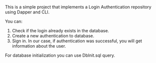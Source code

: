 This is a simple project that implements a Login Authentication repository using Dapper and CLI.

You can:
1. Check if the login already exists in the database.
2. Create a new authentication to database.
3. Sign in. In our case, if authentication was successful, you will get information about the user.

For database initialization you can use DbInit.sql query.
